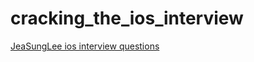 # cracking_the_ios_interview
[JeaSungLee ios interview questions](https://github.com/JeaSungLEE/iOSInterviewquestions#readme)

